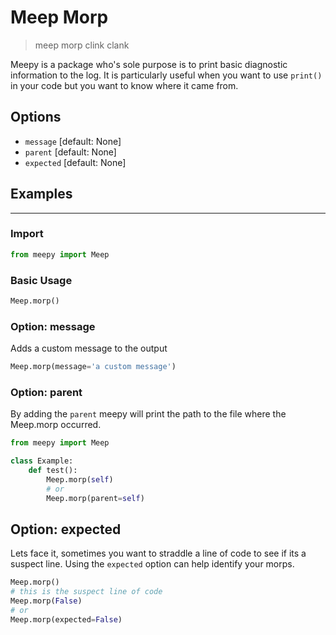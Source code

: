 # Meep Morp

>meep morp clink clank

Meepy is a package who's sole purpose is to print basic diagnostic information to the log. It is particularly useful when you want to use `print()` in your code but you want to know where it came from.


## Options
* `message`   [default: None]
* `parent`    [default: None]
* `expected`  [default: None]

## Examples
---

### Import
```python
from meepy import Meep
```

### Basic Usage
```python
Meep.morp()
```

### Option: **message**
Adds a custom message to the output
```python
Meep.morp(message='a custom message')
```

### Option: **parent**
By adding the `parent` meepy will print the path to the file where the Meep.morp occurred.
```python
from meepy import Meep

class Example:
    def test():
        Meep.morp(self)
        # or
        Meep.morp(parent=self)
```

## Option: **expected**
Lets face it, sometimes you want to straddle a line of code to see if its a suspect line. Using the `expected` option can help identify your morps.

```python
Meep.morp()
# this is the suspect line of code
Meep.morp(False)
# or
Meep.morp(expected=False)
```